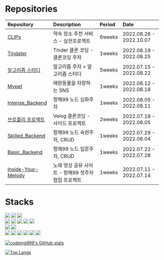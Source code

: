 # Repositories
| Repository                                                               |  Description                   | Period    | Date | 
| :----------------------------------------------------------------------- | :----------------------------- | :-------- | :----|
| [CLIPs](https://github.com/codeing999/CLIPs-backend) | 약속 장소 추천 서비스 - 실전프로젝트                 | 6weeks | 2022.08.26 - 2022.10.07 |
| [Tindater](https://github.com/TinDater/TinDater-backend) | Tinder 클론 코딩 - 클론코딩 주차                | 1weeks | 2022.08.19 - 2022.08.25 |
| [알고리즘 스터디](https://github.com/codeing999/hanghae-algorithm-study) | 알고리즘 주차 + 알고리즘 스터디  | 5weeks | 2022.07.15 - 2022.08.22 |
| [Mypet](https://github.com/my-pet-hh99/mypet-back) | 애완동물을 자랑하는 SNS                               | 1weeks | 2022.08.12 - 2022.08.18 | 
| [Intense_Backend](https://github.com/codeing999/intense_backend) | 항해99 노드 심화주차                    | 1weeks | 2022.08.05 - 2022.08.11 |
| [브로콜리 프로젝트](https://github.com/Broccoli-Velog/Broccoli-Backend)  | Velog 클론코딩 - 사이드 프로젝트  | 2weeks | 2022.07.19 - 2022.08.05 |
| [Skilled_Backend](https://github.com/codeing999/skilled_backend) | 항해99 노드 숙련주차, CRUD              | 1weeks | 2022.07.29 - 2022.08.04 |
| [Basic_Backend](https://github.com/codeing999/basic_backend) | 항해99 노드 입문주차, CRUD                  | 1weeks | 2022.07.22 - 2022.07.28 |
| [Inside-Your-Melody](https://github.com/codeing999/Inside-Your-Melody) | 노래 영상 공유 사이트 - 항해99 첫주차 협업 프로젝트 | 1weeks | 2022.07.11 - 2022.07.14 |

# Stacks  
<!-- https://simpleicons.org/
<img src="https://img.shields.io/badge/github action-2088FF?style=flat&logo=GitHub Actions&logoColor=white">
<img src="https://img.shields.io/badge/express-2088FF?style=flat&logo=express&logoColor=white">
 <img src="https://img.shields.io/badge/node.js-339933?style=for-the-badge&logo=Node.js&logoColor=white">
-->
<div>
  <img src="https://img.shields.io/badge/javascript-F7DF1E?style=flat&logo=javascript&logoColor=black"> 
  <img src="https://img.shields.io/badge/express-000000?style=flat&logo=express&logoColor=white">
  <img src="https://img.shields.io/badge/-Node.js-%23339933?style=flat&logo=Node.js&logoColor=black">
  <br>
  <img src="https://img.shields.io/badge/Code Deploy-2088FF?style=flat&logo=Code Deploy&logoColor=white">
  <img src="https://img.shields.io/badge/Code Pipeline-2088FF?style=flat&logo=Code Pipeline&logoColor=white">
  <img src="https://img.shields.io/badge/EC2-FF9900?style=flat&logo=AMAZON EC2&logoColor=white">
  <img src="https://img.shields.io/badge/RDS-527FFF?style=flat&logo=AMAZON RDS&logoColor=white">
  <img src="https://img.shields.io/badge/S3-569A31?style=flat&logo=AMAZON S3&logoColor=white">
  <br>
  <img src="https://img.shields.io/badge/github-181717?style=flat&logo=github&logoColor=white">
  <img src="https://img.shields.io/badge/git-F05032?style=flat&logo=git&logoColor=white">
  <br>
  <img src="https://img.shields.io/badge/Sequelize-52B0E7?style=flat&logo=Sequelize&logoColor=white">
  <img src="https://img.shields.io/badge/Ubuntu-E95420?style=flat&logo=Ubuntu&logoColor=white">
  <img src="https://img.shields.io/badge/puppeteer-40B5A4?style=flat&logo=puppeteer&logoColor=black">
  <img src="https://img.shields.io/badge/JSON Web Tokens-000000?style=flat&logo=JSON Web Tokens&logoColor=white">
  <img src="https://img.shields.io/badge/Passport-34E27A?style=flat&logo=Passport&logoColor=white">
  <img src="https://img.shields.io/badge/-.ENV-%23ECD53F?style=flat&logo=.ENV&logoColor=black">




</div> 

[![codeing999's GitHub stats](https://github-readme-stats.vercel.app/api?username=Codeing999&show_icons=true&theme=cobalt)](https://github.com/Codeing999/github-readme-stats)

[![Top Langs](https://github-readme-stats.vercel.app/api/top-langs/?username=codeing999)](https://github.com/codeing999/github-readme-stats)






